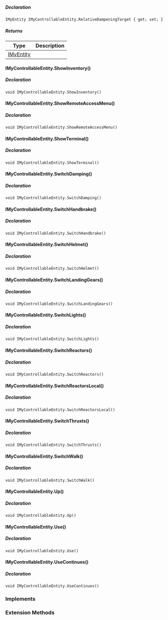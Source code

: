 ##### Declaration

```
IMyEntity IMyControllableEntity.RelativeDampeningTarget { get; set; }
```

##### Returns

| Type | Description |
| --- | --- |
| [IMyEntity](https://keensoftwarehouse.github.io/SpaceEngineersModAPI/api/VRage.ModAPI.IMyEntity.html) |     |

#### IMyControllableEntity.ShowInventory()

##### Declaration

```
void IMyControllableEntity.ShowInventory()
```

#### IMyControllableEntity.ShowRemoteAccessMenu()

##### Declaration

```
void IMyControllableEntity.ShowRemoteAccessMenu()
```

#### IMyControllableEntity.ShowTerminal()

##### Declaration

```
void IMyControllableEntity.ShowTerminal()
```

#### IMyControllableEntity.SwitchDamping()

##### Declaration

```
void IMyControllableEntity.SwitchDamping()
```

#### IMyControllableEntity.SwitchHandbrake()

##### Declaration

```
void IMyControllableEntity.SwitchHandbrake()
```

#### IMyControllableEntity.SwitchHelmet()

##### Declaration

```
void IMyControllableEntity.SwitchHelmet()
```

#### IMyControllableEntity.SwitchLandingGears()

##### Declaration

```
void IMyControllableEntity.SwitchLandingGears()
```

#### IMyControllableEntity.SwitchLights()

##### Declaration

```
void IMyControllableEntity.SwitchLights()
```

#### IMyControllableEntity.SwitchReactors()

##### Declaration

```
void IMyControllableEntity.SwitchReactors()
```

#### IMyControllableEntity.SwitchReactorsLocal()

##### Declaration

```
void IMyControllableEntity.SwitchReactorsLocal()
```

#### IMyControllableEntity.SwitchThrusts()

##### Declaration

```
void IMyControllableEntity.SwitchThrusts()
```

#### IMyControllableEntity.SwitchWalk()

##### Declaration

```
void IMyControllableEntity.SwitchWalk()
```

#### IMyControllableEntity.Up()

##### Declaration

```
void IMyControllableEntity.Up()
```

#### IMyControllableEntity.Use()

##### Declaration

```
void IMyControllableEntity.Use()
```

#### IMyControllableEntity.UseContinues()

##### Declaration

```
void IMyControllableEntity.UseContinues()
```

### Implements

### Extension Methods